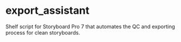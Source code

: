 # export_assistant
Shelf script for Storyboard Pro 7 that automates the QC and exporting process for clean storyboards. 
